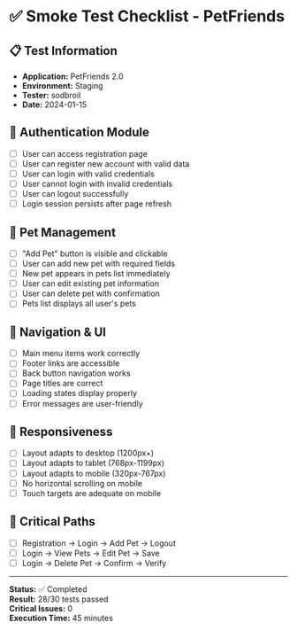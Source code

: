 # ✅ Smoke Test Checklist - PetFriends

## 📋 Test Information
- **Application:** PetFriends 2.0
- **Environment:** Staging
- **Tester:** sodbroil
- **Date:** 2024-01-15

## 🔐 Authentication Module
- [ ] User can access registration page
- [ ] User can register new account with valid data
- [ ] User can login with valid credentials
- [ ] User cannot login with invalid credentials
- [ ] User can logout successfully
- [ ] Login session persists after page refresh

## 🐾 Pet Management
- [ ] "Add Pet" button is visible and clickable
- [ ] User can add new pet with required fields
- [ ] New pet appears in pets list immediately
- [ ] User can edit existing pet information
- [ ] User can delete pet with confirmation
- [ ] Pets list displays all user's pets

## 📱 Navigation & UI
- [ ] Main menu items work correctly
- [ ] Footer links are accessible
- [ ] Back button navigation works
- [ ] Page titles are correct
- [ ] Loading states display properly
- [ ] Error messages are user-friendly

## 📱 Responsiveness
- [ ] Layout adapts to desktop (1200px+)
- [ ] Layout adapts to tablet (768px-1199px)
- [ ] Layout adapts to mobile (320px-767px)
- [ ] No horizontal scrolling on mobile
- [ ] Touch targets are adequate on mobile

## 🚨 Critical Paths
- [ ] Registration → Login → Add Pet → Logout
- [ ] Login → View Pets → Edit Pet → Save
- [ ] Login → Delete Pet → Confirm → Verify

---

**Status:** ✅ Completed  
**Result:** 28/30 tests passed  
**Critical Issues:** 0  
**Execution Time:** 45 minutes
